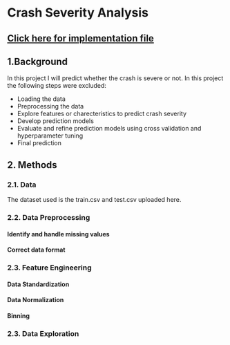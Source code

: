 
# Crash Severity Analysis #

## [Click here for implementation file](https://github.com/ArulAuror/Data-Science-Portfolio/blob/main/Classification%20ML%20Models/Crash%20Severity%20Analysis/Crash%20Severity%20Analysis.ipynb)

## 1.Background ##

In this project I will predict whether the crash is severe or not. In this project the following steps were excluded:

* Loading the data
* Preprocessing the data
* Explore features or charecteristics to predict crash severity
* Develop prediction models
* Evaluate and refine prediction models using cross validation and hyperparameter tuning
* Final prediction

## 2. Methods

### 2.1. Data
The dataset used is the train.csv and test.csv uploaded here. 

### 2.2. Data Preprocessing 

#### Identify and handle missing values ####

#### Correct data format ####

### 2.3. Feature Engineering ###

#### Data Standardization ####


#### Data Normalization ####


#### Binning ####


### 2.3. Data Exploration ###




